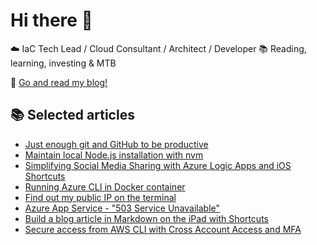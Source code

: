 # Hi there 👋

☁️ IaC Tech Lead / Cloud Consultant / Architect / Developer 📚 Reading, learning, investing & MTB

📌  [Go and read my blog!](https://janik6n.net)

## 📚 Selected articles

- [Just enough git and GitHub to be productive](https://janik6n.net/just-enough-git-and-github-to-be-productive)
- [Maintain local Node.js installation with nvm](https://janik6n.net/maintain-local-nodejs-installation-with-nvm)
- [Simplifying Social Media Sharing with Azure Logic Apps and iOS Shortcuts](https://janik6n.net/simplifying-social-media-sharing-with-azure-logic-apps-and-ios-shortcuts)
- [Running Azure CLI in Docker container](https://janik6n.net/running-azure-cli-in-docker-container)
- [Find out my public IP on the terminal](https://janik6n.net/find-out-my-public-ip-on-the-terminal)
- [Azure App Service - "503 Service Unavailable"](https://janik6n.net/azure-app-service-503-service-unavailable)
- [Build a blog article in Markdown on the iPad with Shortcuts](https://janik6n.net/build-a-blog-article-in-markdown-on-the-ipad-with-shortcuts)
- [Secure access from AWS CLI with Cross Account Access and MFA](https://janik6n.net/secure-access-from-aws-cli-with-cross-account-access-and-mfa)

<!--
**janik6n/janik6n** is a ✨ _special_ ✨ repository because its `README.md` (this file) appears on your GitHub profile.

This is updated at 2023-02-02 18:56:23.014066.
Hello.

Here are some ideas to get you started:

- 🔭 I’m currently working on ...
- 🌱 I’m currently learning ...
- 👯 I’m looking to collaborate on ...
- 🤔 I’m looking for help with ...
- 💬 Ask me about ...
- 📫 How to reach me: ...
- 😄 Pronouns: ...
- ⚡ Fun fact: ...
--> 
